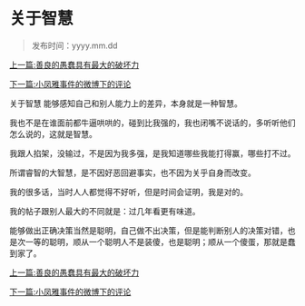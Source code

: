 # 关于智慧



> 发布时间：yyyy.mm.dd



[上一篇:善良的愚蠢具有最大的破坏力](/social/article122)  

[下一篇:小凤雅事件的微博下的评论](/social/article124) 



关于智慧 能够感知自己和别人能力上的差异，本身就是一种智慧。

我也不是在谁面前都牛逼哄哄的，碰到比我强的，我也闭嘴不说话的，多听听他们怎么说的，这就是智慧。

我跟人掐架，没输过，不是因为我多强，是我知道哪些我能打得赢，哪些打不过。

所谓睿智的大智慧，是不因好恶回避事实，也不因为关乎自身而改变。 

我的很多话，当时人人都觉得不好听，但是时间会证明，我是对的。

我的帖子跟别人最大的不同就是：过几年看更有味道。

 能够做出正确决策当然是聪明，自己做不出决策，但是能判断别人的决策对错，也是次一等的聪明，顺从一个聪明人不是装傻，也是聪明；顺从一个傻蛋，那就是蠢到家了。

[上一篇:善良的愚蠢具有最大的破坏力](/social/article122)  

[下一篇:小凤雅事件的微博下的评论](/social/article124) 